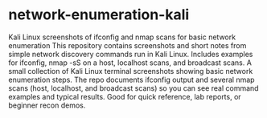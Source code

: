 # network-enumeration-kali
Kali Linux screenshots of ifconfig and nmap scans for basic network enumeration
This repository contains screenshots and short notes from simple network discovery commands run in Kali Linux. Includes examples for ifconfig, nmap -sS on a host, localhost scans, and broadcast scans.
A small collection of Kali Linux terminal screenshots showing basic network enumeration steps. The repo documents ifconfig output and several nmap scans (host, localhost, and broadcast scans) so you can see real command examples and typical results. Good for quick reference, lab reports, or beginner recon demos.
